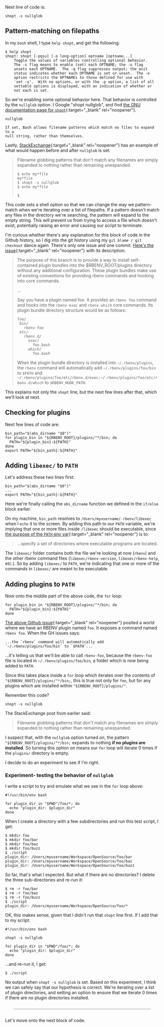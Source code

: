 Next line of code is:

```
shopt -s nullglob
```

## Pattern-matching on filepaths

In my `bash` shell, I type `help shopt`, and get the following:

```
$ help shopt
shopt: shopt [-pqsu] [-o long-option] optname [optname...]
    Toggle the values of variables controlling optional behavior.
    The -s flag means to enable (set) each OPTNAME; the -u flag
    unsets each OPTNAME.  The -q flag suppresses output; the exit
    status indicates whether each OPTNAME is set or unset.  The -o
    option restricts the OPTNAMEs to those defined for use with
    `set -o'.  With no options, or with the -p option, a list of all
    settable options is displayed, with an indication of whether or
    not each is set.
```

So we're enabling some optional behavior here.  That behavior is controlled by the `nullglob` option.  I Google "shopt nullglob", and find [the GNU documentation page for `shopt`](https://web.archive.org/web/20230323025605/https://www.gnu.org/software/bash/manual/html_node/The-Shopt-Builtin.html){:target="_blank" rel="noopener"}.

```
nullglob

If set, Bash allows filename patterns which match no files to expand to a
null string, rather than themselves.
```

Lastly, [StackExchange](https://unix.stackexchange.com/a/504591/142469){:target="_blank" rel="noopener"} has an example of what would happen before and after `nullglob` is set:

> Filename globbing patterns that don't match any filenames are simply expanded to nothing rather than remaining unexpanded.
>
> ```
> $ echo my*file
> my*file
> $ shopt -s nullglob
> $ echo my*file
>
> $
> ```

This code sets a shell option so that we can change the way we pattern-match when we're iterating over a list of filepaths.  If a pattern doesn't match any files in the directory we're searching, the pattern will expand to the empty string.  This will prevent us from trying to access a file which doesn't exist, potentially raising an error and causing our script to terminate.

I'm curious whether there's any explanation for this block of code in the Github history, so I dig into the git history using my `git blame / git checkout` dance again.  There's only one issue and one commit.  [Here's the issue](https://github.com/rbenv/rbenv/pull/102){:target="_blank" rel="noopener"} with its description:

> The purpose of this branch is to provide a way to install self-contained plugin bundles into the $RBENV_ROOT/plugins directory without any additional configuration. These plugin bundles make use of existing conventions for providing rbenv commands and hooking into core commands.
>
> ...
>
> Say you have a plugin named foo. It provides an `rbenv foo` command and hooks into the `rbenv exec` and `rbenv which` core commands. Its plugin bundle directory structure would be as follows:
>
>```
>foo/
>  bin/
>    rbenv-foo
>  etc/
>    rbenv.d/
>      exec/
>        foo.bash
>      which/
>        foo.bash
>```
>
> When the plugin bundle directory is installed into `~/.rbenv/plugins`, the `rbenv` command will automatically add `~/.rbenv/plugins/foo/bin` to `$PATH` and `~/.rbenv/plugins/foo/etc/rbenv.d/exec:~/.rbenv/plugins/foo/etc/rbenv.d/which` to `$RBENV_HOOK_PATH`.

This explains not only the `shopt` line, but the next few lines after that, which we'll look at next.

## Checking for plugins

Next few lines of code are:

```
bin_path="$(abs_dirname "$0")"
for plugin_bin in "${RBENV_ROOT}/plugins/"*/bin; do
  PATH="${plugin_bin}:${PATH}"
done
export PATH="${bin_path}:${PATH}"
```

## Adding `libexec/` to `PATH`

Let's address these two lines first:

```
bin_path="$(abs_dirname "$0")"
...
export PATH="${bin_path}:${PATH}"
```

Here we're finally calling the `abs_dirname` function we defined in the `if/else` block earlier.

On my machine, `bin_path` resolves to `/Users/myusername/.rbenv/libexec` when I `echo` it to the screen.  By adding this path to our `PATH` variable, we're implying that one or more files inside `/libexec` should be executable, since [the purpose of the `PATH` env var](https://web.archive.org/web/20230321223814/https://en.wikipedia.org/wiki/PATH_(variable)){:target="_blank" rel="noopener"} is to:

> ...specify a set of directories where executable programs are located.

The `libexec/` folder contains both the file we're looking at now (`rbenv`) and the other rbenv command files (`libexec/rbenv-version`, `libexec/rbenv-help`, etc.).  So by adding `libexec/` to `PATH`, we're indicating that one or more of the commands in `libexec/` are meant to be executable.

## Adding plugins to `PATH`

Now onto the middle part of the above code, the `for` loop:

```
for plugin_bin in "${RBENV_ROOT}/plugins/"*/bin; do
  PATH="${plugin_bin}:${PATH}"
done
```

[The above Github issue](https://github.com/rbenv/rbenv/pull/102){:target="_blank" rel="noopener"} posited a world where we have an RBENV plugin named `foo`.  It exposes a command named `rbenv foo`.  When the GH issues says:

```
...the `rbenv` command will automatically add `~/.rbenv/plugins/foo/bin` to `$PATH`...
```

...it's telling us that we'll be able to call `rbenv-foo`, because the `rbenv-foo` file is located in `~/.rbenv/plugins/foo/bin`, a folder which is now being added to `PATH`.

Since this takes place inside a `for` loop which iterates over the contents of `"${RBENV_ROOT}/plugins/"*/bin;`, this is true not only for `foo`, but for any plugins which are installed within `"${RBENV_ROOT}/plugins/"`.

Remember this code?

```
shopt -s nullglob
```

The StackExchange post from earlier said:

> Filename globbing patterns that don't match any filenames are simply expanded to nothing rather than remaining unexpanded.

I suspect that, with the `nullglob` option turned on, the pattern `"${RBENV_ROOT}/plugins/"*/bin;` expands to nothing **if no plugins are installed**.  So turning this option on means our `for` loop will iterate 0 times if the `plugins/` directory is empty.

I decide to do an experiment to see if I'm right.

### Experiment- testing the behavior of `nullglob`

I write a script to try and emulate what we see in the `for` loop above:

```
#!/usr/bin/env bash

for plugin_dir in "$PWD"/foo/*; do
  echo "plugin_dir: $plugin_dir"
done
```

When I create a directory with a few subdirectories and run this test script, I get:

```
$ mkdir foo
$ mkdir foo/bar
$ mkdir foo/baz
$ mkdir foo/buzz
$ ./script
plugin_dir: /Users/myusername/Workspace/OpenSource/foo/bar
plugin_dir: /Users/myusername/Workspace/OpenSource/foo/baz
plugin_dir: /Users/myusername/Workspace/OpenSource/foo/buzz
```

So far, that's what I expected.  But what if there are no directories?  I delete the three sub-directories and re-run it:

```
$ rm -r foo/bar
$ rm -r foo/baz
$ rm -r foo/buzz
$ ./script
plugin_dir: /Users/myusername/Workspace/OpenSource/foo/*
```

OK, this makes sense, given that I didn't run that `shopt` line first.  If I add that to my script:

```
#!/usr/bin/env bash

shopt -s nullglob

for plugin_dir in "$PWD"/foo/*; do
  echo "plugin_dir: $plugin_dir"
done
```

...and re-run it, I get:

```
$ ./script

```

No output when `shopt -s nullglob` is set.  Based on this experiment, I think we can safely say that our hypothesis is correct.  We're iterating over a list of plugin directories, and setting an option to ensure that we iterate 0 times if there are no plugin directories installed.

<div style="margin: 2em; border-bottom: 1px solid grey"></div>

Let's move onto the next block of code.
